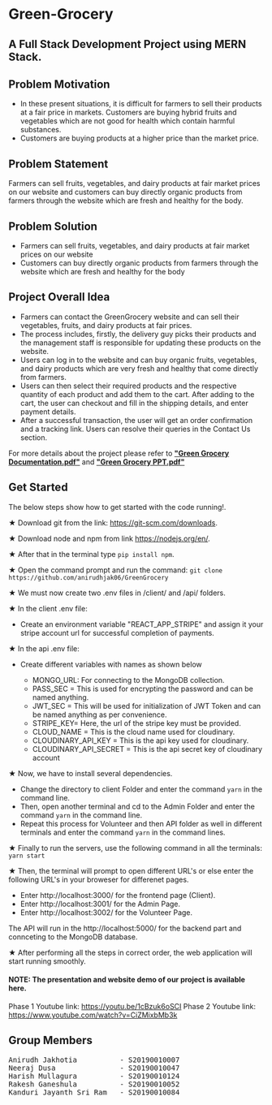 # Green-Grocery
## A Full Stack Development Project using MERN Stack.

## Problem Motivation
- In these present situations, it is difficult for farmers to sell their products at a fair price in markets. Customers are buying hybrid fruits and vegetables which are not good for health which contain harmful substances.
- Customers are buying products at a higher price than the market price.

## Problem Statement
Farmers can sell fruits, vegetables, and dairy products at fair market prices on our website and customers can buy directly organic products from farmers through the website which are fresh and healthy for the body.
 
## Problem Solution
- Farmers can sell fruits, vegetables, and dairy products at fair market prices on our website
- Customers can buy directly organic products from farmers through the website which are fresh and healthy for the body

## Project Overall Idea
- Farmers can contact the GreenGrocery website and can sell their vegetables, fruits, and dairy products at fair prices.
- The process includes, firstly, the delivery guy picks their products and the management staff is responsible for
updating these products on the website.
- Users can log in to the website and can buy organic fruits, vegetables, and dairy products which are very fresh and healthy that come directly from farmers.
- Users can then select their required products and the respective quantity of each product and add them to the cart. After adding to the cart, the user can checkout and fill in the shipping details, and enter payment details.
- After a successful transaction, the user will get an order confirmation and a tracking link. Users can resolve their queries in the Contact Us section.

For more details about the project please refer to [**"Green Grocery Documentation.pdf"**][1] and [**"Green Grocery PPT.pdf"**][2]

[1]: https://github.com/anirudhjak06/GreenGrocery/blob/main/Green%20Grocery%20Documentation.pdf "Title"
[2]: https://github.com/anirudhjak06/GreenGrocery/blob/main/Green%20Grocery%20PPT.pdf "Title"


## Get Started

The below steps show how to get started with the code running!.

★ Download git from the link:
https://git-scm.com/downloads.

★ Download node and npm from link
https://nodejs.org/en/.

★ After that in the terminal type ```pip install npm```.

★ Open the command prompt and run the command: 
```git clone https://github.com/anirudhjak06/GreenGrocery```

★ We must now create two .env files in /client/ and /api/ folders.
  
★ In the client .env file:

- Create an environment variable "REACT_APP_STRIPE" and assign it your stripe account url for successful completion of payments.

★ In the api .env file:

- Create different variables with names as shown below 

  - MONGO_URL: For connecting to the MongoDB collection.
  - PASS_SEC = This is used for encrypting the password and can be named anything. 
  - JWT_SEC = This will be used for initialization of JWT Token and can be named anything as per convenience.
  - STRIPE_KEY= Here, the url of the stripe key must be provided.
  - CLOUD_NAME = This is the cloud name used for cloudinary.
  - CLOUDINARY_API_KEY = This is the api key used for cloudinary.
  - CLOUDINARY_API_SECRET = This is the api secret key of cloudinary account 

★ Now, we have to install several dependencies.

- Change the directory to client Folder and enter the command ```yarn``` in the command line.
- Then, open another terminal and cd to the Admin Folder and enter the command ```yarn``` in the command line.
- Repeat this process for Volunteer and then API folder as well in different terminals and enter the command ```yarn``` in the command lines.

★ Finally to run the servers, use the following command
in all the terminals: ```yarn start```

★ Then, the terminal will prompt to open different URL's or else
enter the following URL's in your broweser for differenet pages.
- Enter http://localhost:3000/ for the frontend page (Client).
- Enter http://localhost:3001/ for the Admin Page.
- Enter http://localhost:3002/ for the Volunteer Page.

The API will run in the http://localhost:5000/ for the backend part and connceting to the MongoDB database.

★ After performing all the steps in correct order, the web application will start running smoothly. 

#### NOTE: The presentation and website demo of our project is available here.
Phase 1 Youtube link: https://youtu.be/1cBzuk6oSCI
Phase 2 Youtube link: https://www.youtube.com/watch?v=CiZMixbMb3k


## Group Members

<pre>
Anirudh Jakhotia          - S20190010007
Neeraj Dusa               - S20190010047
Harish Mullagura          - S20190010124
Rakesh Ganeshula          - S20190010052
Kanduri Jayanth Sri Ram   - S20190010084
</pre>
